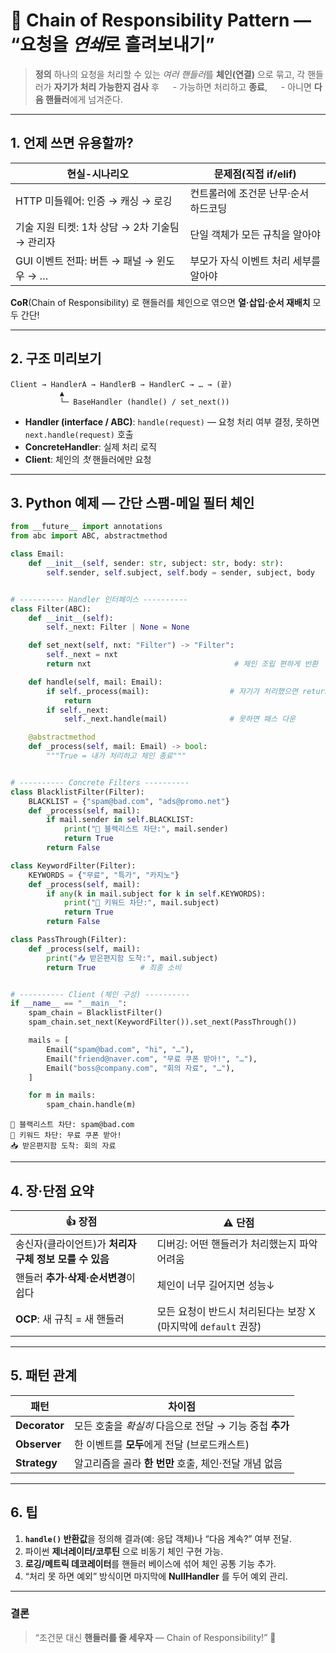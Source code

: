 # 🔗 Chain of Responsibility Pattern — “요청을 *연쇄*로 흘려보내기”

> **정의**
> 하나의 요청을 처리할 수 있는 *여러 핸들러*를 **체인(연결)** 으로 묶고,
> 각 핸들러가 **자기가 처리 가능한지 검사** 후
>   - 가능하면 처리하고 **종료**,
>   - 아니면 **다음 핸들러**에게 넘겨준다.

---

## 1. 언제 쓰면 유용할까?

| 현실-시나리오                        | 문제점(직접 if/elif)       |
| ------------------------------ | --------------------- |
| HTTP 미들웨어: 인증 → 캐싱 → 로깅        | 컨트롤러에 조건문 난무·순서 하드코딩  |
| 기술 지원 티켓: 1차 상담 → 2차 기술팀 → 관리자 | 단일 객체가 모든 규칙을 알아야     |
| GUI 이벤트 전파: 버튼 → 패널 → 윈도우 → …  | 부모가 자식 이벤트 처리 세부를 알아야 |

**CoR**(Chain of Responsibility) 로
핸들러를 체인으로 엮으면 **열·삽입·순서 재배치** 모두 간단!

---

## 2. 구조 미리보기

```
Client → HandlerA → HandlerB → HandlerC → … → (끝)
           ▲
           └─ BaseHandler (handle() / set_next())
```

* **Handler (interface / ABC)**:
  `handle(request)` — 요청 처리 여부 결정, 못하면 `next.handle(request)` 호출
* **ConcreteHandler**: 실제 처리 로직
* **Client**: 체인의 *첫* 핸들러에만 요청

---

## 3. Python 예제 — 간단 **스팸-메일 필터** 체인

```python
from __future__ import annotations
from abc import ABC, abstractmethod

class Email:
    def __init__(self, sender: str, subject: str, body: str):
        self.sender, self.subject, self.body = sender, subject, body


# ---------- Handler 인터페이스 ----------
class Filter(ABC):
    def __init__(self):
        self._next: Filter | None = None

    def set_next(self, nxt: "Filter") -> "Filter":
        self._next = nxt
        return nxt                                # 체인 조립 편하게 반환

    def handle(self, mail: Email):
        if self._process(mail):                  # 자기가 처리했으면 return
            return
        if self._next:
            self._next.handle(mail)              # 못하면 패스 다운

    @abstractmethod
    def _process(self, mail: Email) -> bool:
        """True = 내가 처리하고 체인 종료"""


# ---------- Concrete Filters ----------
class BlacklistFilter(Filter):
    BLACKLIST = {"spam@bad.com", "ads@promo.net"}
    def _process(self, mail):
        if mail.sender in self.BLACKLIST:
            print("🚫 블랙리스트 차단:", mail.sender)
            return True
        return False

class KeywordFilter(Filter):
    KEYWORDS = {"무료", "특가", "카지노"}
    def _process(self, mail):
        if any(k in mail.subject for k in self.KEYWORDS):
            print("🔕 키워드 차단:", mail.subject)
            return True
        return False

class PassThrough(Filter):
    def _process(self, mail):
        print("📥 받은편지함 도착:", mail.subject)
        return True          # 최종 소비


# ---------- Client (체인 구성) ----------
if __name__ == "__main__":
    spam_chain = BlacklistFilter()
    spam_chain.set_next(KeywordFilter()).set_next(PassThrough())

    mails = [
        Email("spam@bad.com", "hi", "…"),
        Email("friend@naver.com", "무료 쿠폰 받아!", "…"),
        Email("boss@company.com", "회의 자료", "…"),
    ]

    for m in mails:
        spam_chain.handle(m)
```

```
🚫 블랙리스트 차단: spam@bad.com
🔕 키워드 차단: 무료 쿠폰 받아!
📥 받은편지함 도착: 회의 자료
```

---

## 4. 장·단점 요약

| 👍 장점                             | ⚠️ 단점                                     |
| --------------------------------- | ----------------------------------------- |
| 송신자(클라이언트)가 **처리자 구체 정보 모를 수 있음** | 디버깅: 어떤 핸들러가 처리했는지 파악 어려움                 |
| 핸들러 **추가·삭제·순서변경**이 쉽다            | 체인이 너무 길어지면 성능↓                           |
| **OCP**: 새 규칙 = 새 핸들러             | 모든 요청이 반드시 처리된다는 보장 X (마지막에 `default` 권장) |

---

## 5. 패턴 관계

| 패턴            | 차이점                                 |
| ------------- | ----------------------------------- |
| **Decorator** | 모든 호출을 *확실히* 다음으로 전달 → 기능 중첩 **추가** |
| **Observer**  | 한 이벤트를 **모두**에게 전달 (브로드캐스트)         |
| **Strategy**  | 알고리즘을 골라 **한 번만** 호출, 체인·전달 개념 없음   |

---

## 6. 팁

1. **`handle()` 반환값**을 정의해 결과(예: 응답 객체)나 “다음 계속?” 여부 전달.
2. 파이썬 **제너레이터/코루틴** 으로 비동기 체인 구현 가능.
3. **로깅/메트릭 데코레이터**를 핸들러 베이스에 섞어 체인 공통 기능 추가.
4. “처리 못 하면 예외” 방식이면 마지막에 **NullHandler** 를 두어 예외 관리.

---

### 결론

> “조건문 대신 **핸들러를 줄 세우자** — Chain of Responsibility!” 🔗
